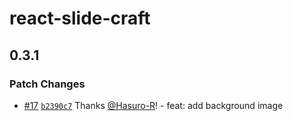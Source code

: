 # react-slide-craft

## 0.3.1

### Patch Changes

- [#17](https://github.com/Hasuro-R/react-slide-craft/pull/17) [`b2390c7`](https://github.com/Hasuro-R/react-slide-craft/commit/b2390c7999ce6f7a0218d2c732531000edb87cde) Thanks [@Hasuro-R](https://github.com/Hasuro-R)! - feat: add background image
